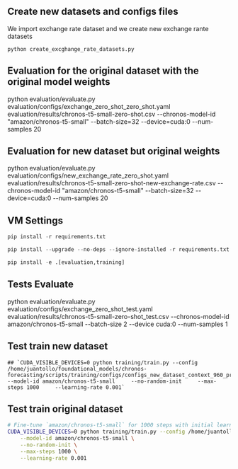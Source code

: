 ## Create new datasets and configs files

We import exchange rate dataset and we create new exchange rante datasets

`python create_excghange_rate_datasets.py`

## Evaluation for the original dataset with the original model weights

python evaluation/evaluate.py evaluation/configs/exchange_zero_shot_zero_shot.yaml evaluation/results/chronos-t5-small-zero-shot.csv     --chronos-model-id "amazon/chronos-t5-small"     --batch-size=32     --device=cuda:0     --num-samples 20

## Evaluation for new dataset but original weights

python evaluation/evaluate.py evaluation/configs/new_exchange_rate_zero_shot.yaml evaluation/results/chronos-t5-small-zero-shot-new-exchange-rate.csv     --chronos-model-id "amazon/chronos-t5-small"     --batch-size=32     --device=cuda:0     --num-samples 20

## VM Settings

```python
pip install -r requirements.txt

pip install --upgrade --no-deps --ignore-installed -r requirements.txt

pip install -e .[evaluation,training]
```

## Tests Evaluate

python evaluation/evaluate.py evaluation/configs/exchange_zero_shot_test.yaml evaluation/results/chronos-t5-small-zero-shot_test.csv --chronos-model-id amazon/chronos-t5-small --batch-size 2 --device cuda:0 --num-samples 1

## Test train new dataset

```
## `CUDA_VISIBLE_DEVICES=0 python training/train.py --config /home/juantollo/foundational_models/chronos-forecasting/scripts/training/configs/configs_new_dataset_context_960_pred_240_lr_0.001.yaml     --model-id amazon/chronos-t5-small     --no-random-init     --max-steps 1000     --learning-rate 0.001`
```

## Test train original dataset

```sh
# Fine-tune `amazon/chronos-t5-small` for 1000 steps with initial learning rate of 1e-3
CUDA_VISIBLE_DEVICES=0 python training/train.py --config /home/juantollo/foundational_models/chronos-forecasting/scripts/training/configs/chronos-t5-small.yaml \
    --model-id amazon/chronos-t5-small \
    --no-random-init \
    --max-steps 1000 \
    --learning-rate 0.001
```
